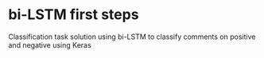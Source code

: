 # bi-LSTM first steps

Classification task solution using bi-LSTM to classify comments on positive and negative using Keras
